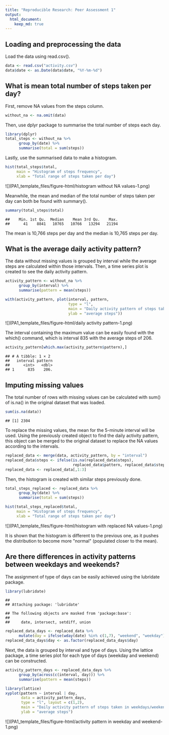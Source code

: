 ```yaml
---
title: "Reproducible Research: Peer Assessment 1"
output: 
  html_document:
    keep_md: true
---
```



## Loading and preprocessing the data
Load the data using read.csv().

``` r
data <- read.csv("activity.csv")
data$date <- as.Date(data$date, "%Y-%m-%d")
```


## What is mean total number of steps taken per day?
First, remove NA values from the steps column.

``` r
without_na <- na.omit(data)
```

Then, use dplyr package to summarise the total number of steps each day.

``` r
library(dplyr)
total_steps <- without_na %>%
      group_by(date) %>% 
      summarise(total = sum(steps))
```

Lastly, use the summarised data to make a histogram.

``` r
hist(total_steps$total, 
     main = "Histogram of steps frequency",
     xlab = "Total range of steps taken per day")
```

![](PA1_template_files/figure-html/histogram without NA values-1.png)<!-- -->

Meanwhile, the mean and median of the total number of steps taken per day can both be found with summary().

``` r
summary(total_steps$total)
```

```
##    Min. 1st Qu.  Median    Mean 3rd Qu.    Max. 
##      41    8841   10765   10766   13294   21194
```
The mean is 10,766 steps per day and the median is 10,765 steps per day.

## What is the average daily activity pattern?
The data without missing values is grouped by interval while the average steps are calculated within those intervals. Then, a time series plot is created to see the daily activity pattern.

``` r
activity_pattern <- without_na %>% 
      group_by(interval) %>% 
      summarise(pattern = mean(steps))

with(activity_pattern, plot(interval, pattern, 
                            type = "l",
                            main = "Daily activity pattern of steps taken between intervals",
                            ylab = "average steps"))
```

![](PA1_template_files/figure-html/daily activity pattern-1.png)<!-- -->

The interval containing the maximum value can be easily found with the which() command, which is interval 835 with the average steps of 206.

``` r
activity_pattern[which.max(activity_pattern$pattern),]
```

```
## # A tibble: 1 × 2
##   interval pattern
##      <int>   <dbl>
## 1      835    206.
```


## Imputing missing values
The total number of rows with missing values can be calculated with sum() of is.na() in the original dataset that was loaded.

``` r
sum(is.na(data))
```

```
## [1] 2304
```

To replace the missing values, the mean for the 5-minute interval will be used. Using the previously created object to find the daily activity pattern, this object can be merged to the original dataset to replace the NA values according to the intervals.

``` r
replaced_data <- merge(data, activity_pattern, by = "interval")
replaced_data$steps <- ifelse(is.na(replaced_data$steps), 
                              replaced_data$pattern, replaced_data$steps)
replaced_data <- replaced_data[,1:3]
```

Then, the histogram is created with similar steps previously done.

``` r
total_steps_replaced <- replaced_data %>%
      group_by(date) %>% 
      summarise(total = sum(steps))

hist(total_steps_replaced$total, 
     main = "Histogram of steps frequency",
     xlab = "Total range of steps taken per day")
```

![](PA1_template_files/figure-html/histogram with replaced NA values-1.png)<!-- -->

It is shown that the histogram is different to the previous one, as it pushes the distribution to become more "normal" (populated closer to the mean).

## Are there differences in activity patterns between weekdays and weekends?
The assignment of type of days can be easily achieved using the lubridate package.

``` r
library(lubridate)
```

```
## 
## Attaching package: 'lubridate'
```

```
## The following objects are masked from 'package:base':
## 
##     date, intersect, setdiff, union
```

``` r
replaced_data_days <- replaced_data %>% 
      mutate(day = ifelse(wday(date) %in% c(1,7), "weekend", "weekday"))
replaced_data_days$day <- as.factor(replaced_data_days$day)
```

Next, the data is grouped by interval and type of days. Using the lattice package, a time series plot for each type of days (weekday and weekend) can be constructed.

``` r
activity_pattern_days <- replaced_data_days %>% 
      group_by(across(c(interval, day))) %>% 
      summarise(pattern = mean(steps))

library(lattice)
xyplot(pattern ~ interval | day, 
       data = activity_pattern_days,
       type = "l", layout = c(1,2),
       main = "Daily activity pattern of steps taken in weekdays/weekends",
       ylab = "average steps")
```

![](PA1_template_files/figure-html/activity pattern in weekday and weekend-1.png)<!-- -->
